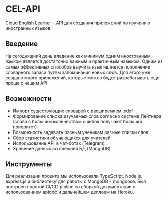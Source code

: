 # CEL-API
Cloud English Learner - API для создания приложений по изучению иностранных языков

## Введение
На сегодняшний день владение как минимум одним иностранным языком является достаточно важным и практичным навыком. Одним из самых эффективных способов выучить язык является пополнение словарного запаса путем запоминания новых слов. Для этого уже создано много приложений, которые можно будет разрабатывать еще проще с нашим API

## Возможности
- Импорт существующих словарей с расширением .xdxf
- Формирование списка изучаемых слов согласно системе Лейтнера (слова с большим количеством ошибок получают больший приоритет)
- Возможность задавать разным ученикам разные списки слов
- Сбор статистики обучающихся для учителей
- Использование API в чат-ботах (Telegram)
- Хранение данных во внешней БД (MongoDB)

## Инструменты
Для реализации проекта мы использовали TypeScript, Node.js, express.js и библиотеку для работы с MongoDB - mongoose.
Был построен простой СI/СD pipline со сборкой документации с использованием apidoc и дальнейшем деплоем на Heroku.
